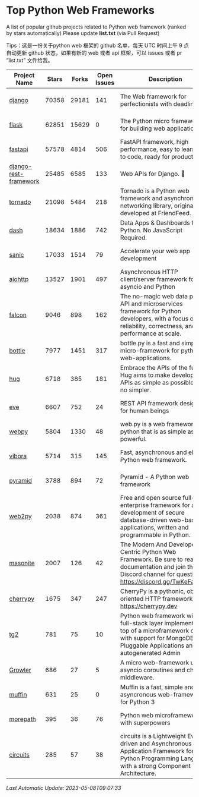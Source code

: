 # Top Python Web Frameworks
A list of popular github projects related to Python web framework (ranked by stars automatically)
Please update **list.txt** (via Pull Request)

Tips：这是一份关于python web 框架的 github 名单，每天 UTC 时间上午 9 点自动更新 github 状态，如果有新的 web 或者 api 框架，可以 issues 或者 pr “list.txt” 文件给我。

| Project Name | Stars | Forks | Open Issues | Description | Last Commit |
| ------------ | ----- | ----- | ----------- | ----------- | ----------- |
| [django](https://github.com/django/django) | 70358 | 29181 | 141 | The Web framework for perfectionists with deadlines. | 2023-05-08 06:34:23 |
| [flask](https://github.com/pallets/flask) | 62851 | 15629 | 0 | The Python micro framework for building web applications. | 2023-05-02 17:42:04 |
| [fastapi](https://github.com/tiangolo/fastapi) | 57578 | 4814 | 506 | FastAPI framework, high performance, easy to learn, fast to code, ready for production | 2023-05-02 06:28:23 |
| [django-rest-framework](https://github.com/encode/django-rest-framework) | 25485 | 6585 | 133 | Web APIs for Django. 🎸 | 2023-05-03 07:08:07 |
| [tornado](https://github.com/tornadoweb/tornado) | 21098 | 5484 | 218 | Tornado is a Python web framework and asynchronous networking library, originally developed at FriendFeed. | 2023-05-08 01:47:52 |
| [dash](https://github.com/plotly/dash) | 18634 | 1886 | 742 | Data Apps & Dashboards for Python. No JavaScript Required. | 2023-04-26 20:13:33 |
| [sanic](https://github.com/sanic-org/sanic) | 17033 | 1514 | 79 |  Accelerate your web app development  | Build fast. Run fast. | 2023-04-09 19:23:21 |
| [aiohttp](https://github.com/aio-libs/aiohttp) | 13527 | 1901 | 497 | Asynchronous HTTP client/server framework for asyncio and Python | 2023-05-07 23:04:02 |
| [falcon](https://github.com/falconry/falcon) | 9046 | 898 | 162 | The no-magic web data plane API and microservices framework for Python developers, with a focus on reliability, correctness, and performance at scale. | 2023-01-18 20:42:26 |
| [bottle](https://github.com/bottlepy/bottle) | 7977 | 1451 | 317 | bottle.py is a fast and simple micro-framework for python web-applications. | 2022-09-05 15:24:52 |
| [hug](https://github.com/hugapi/hug) | 6718 | 385 | 181 | Embrace the APIs of the future. Hug aims to make developing APIs as simple as possible, but no simpler. | 2020-08-10 05:07:26 |
| [eve](https://github.com/pyeve/eve) | 6607 | 752 | 24 | REST API framework designed for human beings | 2023-03-22 13:32:23 |
| [webpy](https://github.com/webpy/webpy) | 5804 | 1330 | 48 | web.py is a web framework for python that is as simple as it is powerful.  | 2023-04-20 11:04:47 |
| [vibora](https://github.com/vibora-io/vibora) | 5714 | 315 | 145 | Fast, asynchronous and elegant Python web framework. | 2019-02-11 10:54:12 |
| [pyramid](https://github.com/Pylons/pyramid) | 3788 | 894 | 72 | Pyramid - A Python web framework | 2023-02-16 13:50:59 |
| [web2py](https://github.com/web2py/web2py) | 2038 | 874 | 361 | Free and open source full-stack enterprise framework for agile development of secure database-driven web-based applications, written and programmable in Python. | 2023-03-23 04:39:42 |
| [masonite](https://github.com/MasoniteFramework/masonite) | 2007 | 126 | 42 | The Modern And Developer Centric Python Web Framework. Be sure to read the documentation and join the Discord channel for questions: https://discord.gg/TwKeFahmPZ | 2022-11-05 01:29:29 |
| [cherrypy](https://github.com/cherrypy/cherrypy) | 1675 | 347 | 247 | CherryPy is a pythonic, object-oriented HTTP framework.      https://cherrypy.dev | 2023-05-04 23:04:12 |
| [tg2](https://github.com/TurboGears/tg2) | 781 | 75 | 10 | Python web framework with full-stack layer implemented on top of a microframework core with support for MongoDB, Pluggable Applications and autogenerated Admin | 2023-01-29 16:29:38 |
| [Growler](https://github.com/pyGrowler/Growler) | 686 | 27 | 5 | A micro web-framework using asyncio coroutines and chained middleware. | 2020-03-08 07:51:41 |
| [muffin](https://github.com/klen/muffin) | 631 | 25 | 0 | Muffin is a fast, simple and asyncronous web-framework for Python 3 | 2023-04-11 12:28:43 |
| [morepath](https://github.com/morepath/morepath) | 395 | 36 | 76 | Python web microframework with superpowers | 2022-05-29 18:09:39 |
| [circuits](https://github.com/circuits/circuits) | 285 | 57 | 38 | circuits is a Lightweight Event driven and Asynchronous Application Framework for the Python Programming Language with a strong Component Architecture. | 2023-02-07 19:39:20 |

*Last Automatic Update: 2023-05-08T09:07:33*